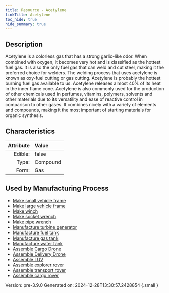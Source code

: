 ```yaml
---
title: Resource - Acetylene
linkTitle: Acetylene
toc_hide: true
hide_summary: true
---
```


## Description
&#10;&#9;&#9;Acetylene is a colorless gas that has a strong garlic-like odor. When &#10;&#9;&#9;combined with oxygen, it becomes very hot and is classified as the &#10;&#9;&#9;hottest fuel gas. &#10;&#9; &#9;It is also the only fuel gas that can weld and cut steel, making it &#10;&#9; &#9;the preferred choice for welders. The welding process that uses &#10;&#9; &#9;acetylene is known as oxy-fuel cutting or gas cutting. &#10;&#9; &#9;Acetylene is probably the hottest burning fuel gas available to us. &#10;&#9; &#9;Acetylene releases almost 40% of its heat in the inner flame cone. &#10;&#9; &#9;Acetylene is also commonly used for the production of other chemicals used &#10;&#9; &#9;in perfumes, vitamins, polymers, solvents and other materials due to its &#10;&#9; &#9;versatility and ease of reactive control in comparison to other gases. &#10;&#9; &#9;It combines nicely with a variety of elements and compounds, making it &#10;&#9; &#9;the most important of starting materials for &#10;&#9; &#9;organic synthesis.

## Characteristics

| Attribute      | Value |
|--------:|:------|
|Edible:|false|
|Type:|Compound|
|Form:|Gas|
 

## Used by Manufacturing Process

- [Make small vehicle frame](/docs/definitions/process/make-small-vehicle-frame)
- [Make large vehicle frame](/docs/definitions/process/make-large-vehicle-frame)
- [Make winch](/docs/definitions/process/make-winch)
- [Make socket wrench](/docs/definitions/process/make-socket-wrench)
- [Make pipe wrench](/docs/definitions/process/make-pipe-wrench)
- [Manufacture turbine generator](/docs/definitions/process/manufacture-turbine-generator)
- [Manufacture fuel tank](/docs/definitions/process/manufacture-fuel-tank)
- [Manufacture gas tank](/docs/definitions/process/manufacture-gas-tank)
- [Manufacture water tank](/docs/definitions/process/manufacture-water-tank)
- [Assemble Cargo Drone](/docs/definitions/process/assemble-cargo-drone)
- [Assemble Delivery Drone](/docs/definitions/process/assemble-delivery-drone)
- [Assemble LUV](/docs/definitions/process/assemble-luv)
- [Assemble explorer rover](/docs/definitions/process/assemble-explorer-rover)
- [Assemble transport rover](/docs/definitions/process/assemble-transport-rover)
- [Assemble cargo rover](/docs/definitions/process/assemble-cargo-rover)


    

Version: pre-3.9.0 Generated on: 2024-12-28T13:30:57.2428854
{.small }
